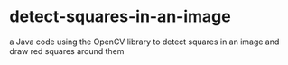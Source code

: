 # detect-squares-in-an-image
a Java code using the OpenCV library to detect squares in an image and draw red squares around them
